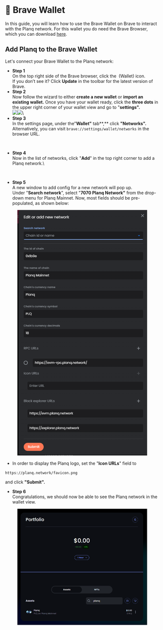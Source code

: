 # 🦁 Brave Wallet

In this guide, you will learn how to use the Brave Wallet on Brave to interact with the Planq network. For this wallet you do need the Brave Browser, which you can download [here](https://brave.com/).

## Add Planq to the Brave Wallet

Let's connect your Brave Wallet to the Planq network:

* **Step 1**\
  On the top right side of the Brave browser, click the <img src="../.gitbook/assets/brave-wallet.png" alt="" data-size="line"> (Wallet) icon.\
  If you don’t see it? Click **Update** in the toolbar for the latest version of Brave.&#x20;
* **Step 2**\
  Now follow the wizard to either **create a new wallet** or **import an existing wallet.** Once you have your wallet ready, click the **three dots** in the upper right corner of your wallet view and go to "**settings".**\
  ![](<../.gitbook/assets/welcome page.png>)![](../.gitbook/assets/brave-go-to-settings.png)\\
* **Step 3**\
  In the settings page, under the"**Wallet"** tab\*\*,\*\* click **"Networks".** Alternatively, you can visit `brave://settings/wallet/networks` in the browser URL.

<figure><img src="../.gitbook/assets/brave-settings.png" alt=""><figcaption></figcaption></figure>

* **Step 4**\
  Now in the list of networks, click "**Add**" in the top right corner to add a Planq network.\\

<figure><img src="../.gitbook/assets/brave-rename-network.png" alt=""><figcaption></figcaption></figure>

* **Step 5**\
  A new window to add config for a new network will pop up.\
  Under "**Search network**", select "**7070 Planq Network"** from the drop-down menu for Planq Mainnet. Now, most fields should be pre-populated, as shown below:

<figure><img src="../.gitbook/assets/image (23).png" alt=""><figcaption></figcaption></figure>

* In order to display the Planq logo, set the "**Icon URLs**" field to

```
https://planq.network/favicon.png
```

and click **"Submit".**

* **Step 6**\
  Congratulations, we should now be able to see the Planq network in the wallet view.



<figure><img src="../.gitbook/assets/image (25).png" alt=""><figcaption></figcaption></figure>
